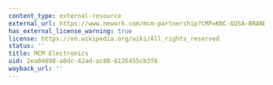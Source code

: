 ```yaml
---
content_type: external-resource
external_url: https://www.newark.com/mcm-partnership?CMP=KNC-GUSA-BRAND-MCM&CMP=KNC-GUSA-BRAND-MCM&mckv=sFW3646CT_dc|pcrid|264163801632|plid||kword|mcm%20electronics|match|e|slid||product||pgrid|44542231102|ptaid|kwd-298063242177|&gclid=Cj0KCQiA8vSOBhCkARIsAGdp6RTQPpJV1srA5gzvEA6OcUbewkB5_MFgSqYkevDD3Tag20Y_tHOeMmIaAq_XEALw_wcB
has_external_license_warning: true
license: https://en.wikipedia.org/wiki/All_rights_reserved
status: ''
title: MCM Electronics
uid: 2ea04898-a8dc-42ad-ac88-6126455cb3f8
wayback_url: ''
---
```

